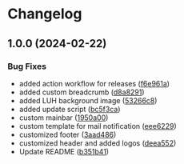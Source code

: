 # Changelog

## 1.0.0 (2024-02-22)


### Bug Fixes

* added action workflow for releases ([f6e961a](https://github.com/iFadi/LUH-Skin/commit/f6e961a4f4e1b914d410876b804247ca2fd1b8cd))
* added custom breadcrumb ([d8a8291](https://github.com/iFadi/LUH-Skin/commit/d8a82913b15f93972b76f6657e1b394b9c322915))
* added LUH background image ([53266c8](https://github.com/iFadi/LUH-Skin/commit/53266c8cb54582efa81cefad06740ceab2841126))
* added update script ([bc5f3ca](https://github.com/iFadi/LUH-Skin/commit/bc5f3ca41e7e17e285da21034ccabf4a974b2812))
* custom mainbar ([1950a00](https://github.com/iFadi/LUH-Skin/commit/1950a0008cd361754642d7fb802475ca5be9bdf2))
* custom template for mail notification ([eee6229](https://github.com/iFadi/LUH-Skin/commit/eee62290b13221ca4e2b2580738036c727bef322))
* customized footer ([3aad486](https://github.com/iFadi/LUH-Skin/commit/3aad4868f0549a1047053fad2660093515d1b2e3))
* customized header and added logos ([deea552](https://github.com/iFadi/LUH-Skin/commit/deea5526890890a27e23bfa1fd46375189556858))
* Update README ([b351b41](https://github.com/iFadi/LUH-Skin/commit/b351b41ad68302a5bf7f5e634fbf4beb31ccde9e))
